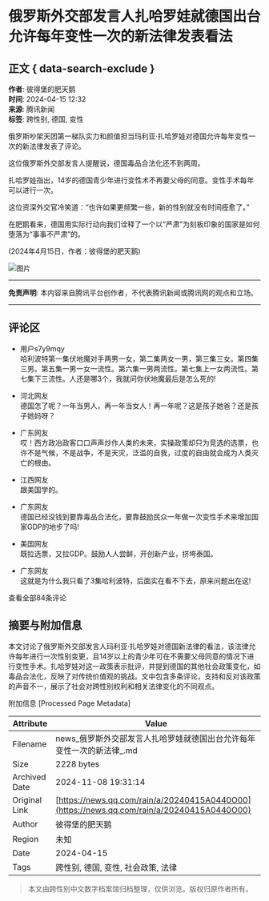 # 俄罗斯外交部发言人扎哈罗娃就德国出台允许每年变性一次的新法律发表看法

## 正文 { data-search-exclude }


**作者**: 彼得堡的肥天鹅  
**时间**: 2024-04-15 12:32  
**来源**: 腾讯新闻  
**标签**: 跨性别, 德国, 变性

俄罗斯吵架天团第一梯队实力和颜值担当玛利亚·扎哈罗娃对德国允许每年变性一次的新法律发表了评论。

这位俄罗斯外交部发言人提醒说，德国毒品合法化还不到两周。

扎哈罗娃指出，14岁的德国青少年进行变性术不再要父母的同意。变性手术每年可以进行一次。

这位资深外交官冷笑道：“也许如果更频繁一些，新的性别就没有时间痊愈了。”

在肥鹅看来，德国用实际行动向我们诠释了一个以“严肃”为刻板印象的国家是如何堕落为“事事不严肃”的。

(2024年4月15日，作者：彼得堡的肥天鹅)

![图片](https://inews.gtimg.com/newsapp_bt/0/1012205723968_6694/0)

---

**免责声明**: 本内容来自腾讯平台创作者，不代表腾讯新闻或腾讯网的观点和立场。

---

## 评论区

- 用户s7y9mqy  
  哈利波特第一集伏地魔对手两男一女，第二集两女一男，第三集三女。第四集三男。第五集一男一女一流性。第六集一男两流性。第七集上一女两流性。第七集下三流性。人还是哪3个，我就问你伏地魔最后是怎么死的!

- 河北网友  
  德国怎了呢？一年当男人，再一年当女人！再一年呢？这是孩子她爸？还是孩子她妈呀？

- 广东网友  
  哎！西方政冶政客口口声声炒作人类的未来，实操政策却只为竞选的选票，也许不是气候，不是战争，不是天灾，泛滥的自我，过度的自由就会成为人类灭亡的根由。

- 江西网友  
  跟美国学的。

- 广东网友  
  德国已经没钱到要靠毒品合法化，要靠鼓励民众一年做一次变性手术来增加国家GDP的地步了吗!

- 美国网友  
  既拉选票，又拉GDP。鼓励人人尝鲜，开创新产业，挤垮泰国。

- 广东网友  
  这就是为什么我只看了3集哈利波特，后面实在看不下去，原来问题出在这!

查看全部84条评论

## 摘要与附加信息

<!-- tcd_abstract -->
本文讨论了俄罗斯外交部发言人玛利亚·扎哈罗娃对德国新法律的看法，该法律允许每年进行一次性别变更，且14岁以上的青少年可在不需要父母同意的情况下进行变性手术。扎哈罗娃对这一政策表示批评，并提到德国的其他社会政策变化，如毒品合法化，反映了对传统价值观的挑战。文中包含多条评论，支持和反对该政策的声音不一，展示了社会对跨性别权利和相关法律变化的不同观点。
<!-- tcd_abstract_end -->

附加信息 [Processed Page Metadata]

| Attribute       | Value                                  |
|-----------------|----------------------------------------|
| Filename        | news_俄罗斯外交部发言人扎哈罗娃就德国出台允许每年变性一次的新法律_.md                             |
| Size            | 2228 bytes                           |
| Archived Date   | 2024-11-08 19:31:14                             |
| Original Link   | [https://news.qq.com/rain/a/20240415A0440O00](https://news.qq.com/rain/a/20240415A0440O00)                       |
| Author          | 彼得堡的肥天鹅                               |
| Region          | 未知                               |
| Date            | 2024-04-15                                 |
| Tags            | 跨性别, 德国, 变性, 社会政策, 法律                                 |
>
> 本文由跨性别中文数字档案馆归档整理，仅供浏览。版权归原作者所有。
>
